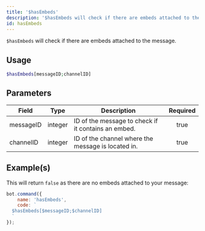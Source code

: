 ```yaml
---
title: '$hasEmbeds'
description: '$hasEmbeds will check if there are embeds attached to the message.'
id: hasEmbeds
---
```


`$hasEmbeds` will check if there are embeds attached to the message.

## Usage

```php
$hasEmbeds[messageID;channelID]
```

## Parameters

| Field     | Type    | Description                                         | Required |
| --------- | ------- | --------------------------------------------------- |:--------:|
| messageID | integer | ID of the message to check if it contains an embed. |   true   |
| channelID | integer | ID of the channel where the message is located in.  |   true   |

## Example(s)

This will return `false` as there are no embeds attached to your message:

```javascript
bot.command({
    name: 'hasEmbeds',
    code: `
  $hasEmbeds[$messageID;$channelID]
  `
});
```
